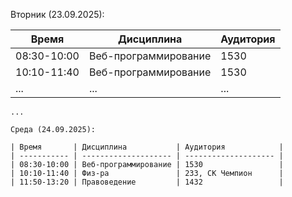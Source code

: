Вторник (23.09.2025):
    
| Время       | Дисциплина           | Аудитория |
| ----------- | -------------------- | --------- |
| 08:30-10:00 | Веб-программирование | 1530      |
| 10:10-11:40 | Веб-программирование | 1530      |
| ...         | ...                  | ...       |

    ...
    
    Среда (24.09.2025):

    | Время       | Дисциплина           | Аудитория            |
    | ----------- | -------------------- | -------------------- |
    | 08:30-10:00 | Веб-программирование | 1530                 |
    | 10:10-11:40 | Физ-ра               | 233, СК Чемпион      |
    | 11:50-13:20 | Правоведение         | 1432                 | 
    